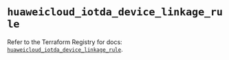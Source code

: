 # `huaweicloud_iotda_device_linkage_rule`

Refer to the Terraform Registry for docs: [`huaweicloud_iotda_device_linkage_rule`](https://registry.terraform.io/providers/huaweicloud/huaweicloud/1.71.1/docs/resources/iotda_device_linkage_rule).
